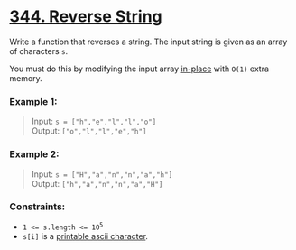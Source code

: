 # [344. Reverse String](https://leetcode.com/problems/reverse-string/)

Write a function that reverses a string. The input string is given as an array of characters `s`.

You must do this by modifying the input array [in-place](https://en.wikipedia.org/wiki/In-place_algorithm) with `O(1)` extra memory.

### Example 1:

> Input: `s = ["h","e","l","l","o"]`  
> Output: `["o","l","l","e","h"]`

### Example 2:

> Input: `s = ["H","a","n","n","a","h"]`  
> Output: `["h","a","n","n","a","H"]`
 

### Constraints:

- <code>1 <= s.length <= 10<sup>5</sup></code>
- `s[i]` is a [printable ascii character](https://en.wikipedia.org/wiki/ASCII#Printable_characters).